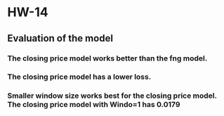 # HW-14
## Evaluation of the model
### The closing price model works better than  the fng model.
### The closing price model has a lower loss. 
### Smaller window size works best for the closing price model. The closing price model with Windo=1 has 0.0179
